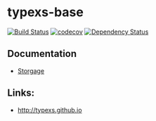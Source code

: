 # typexs-base

[![Build Status](https://travis-ci.com/typexs/typexs-base.svg?branch=master)](https://travis-ci.org/typexs/typexs-base)
[![codecov](https://codecov.io/gh/typexs/typexs-base/branch/master/graph/badge.svg)](https://codecov.io/gh/typexs/typexs-base)
[![Dependency Status](https://david-dm.org/typexs/typexs-base.svg)](https://david-dm.org/typexs/typexs-base)



## Documentation

* [Storgage](docs/storage.adoc)


## Links:

* http://typexs.github.io
